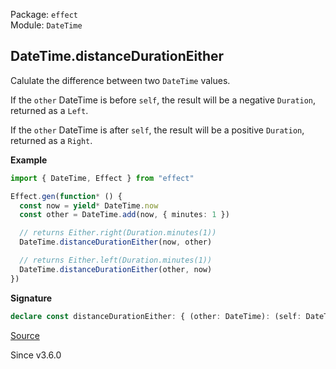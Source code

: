 Package: `effect`<br />
Module: `DateTime`<br />

## DateTime.distanceDurationEither

Calulate the difference between two `DateTime` values.

If the `other` DateTime is before `self`, the result will be a negative
`Duration`, returned as a `Left`.

If the `other` DateTime is after `self`, the result will be a positive
`Duration`, returned as a `Right`.

**Example**

```ts
import { DateTime, Effect } from "effect"

Effect.gen(function* () {
  const now = yield* DateTime.now
  const other = DateTime.add(now, { minutes: 1 })

  // returns Either.right(Duration.minutes(1))
  DateTime.distanceDurationEither(now, other)

  // returns Either.left(Duration.minutes(1))
  DateTime.distanceDurationEither(other, now)
})
```

**Signature**

```ts
declare const distanceDurationEither: { (other: DateTime): (self: DateTime) => Either.Either<Duration.Duration, Duration.Duration>; (self: DateTime, other: DateTime): Either.Either<Duration.Duration, Duration.Duration>; }
```

[Source](https://github.com/Effect-TS/effect/tree/main/packages/effect/src/DateTime.ts#L708)

Since v3.6.0
